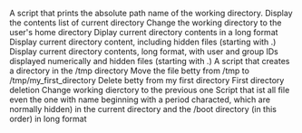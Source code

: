 A script that prints the absolute path name of the working directory.
Display the contents list of current directory
Change the working directory to the user's home directory
Diplay current directory contents in a long format
Display current directory content, including hidden files (starting with .)
Display current directory contents, long format, with user and group IDs displayed numerically and hidden files (starting with .)
A script that creates a directory in the /tmp directory
Move the file betty from /tmp to /tmp/my_first_directory
Delete betty from my first directory
First directory deletion
Change working dierctory to the previous one
Script that ist all file even the one with name beginning with a period characted, which are normally  hidden) in the current directory and the /boot directory (in this order) in long format
